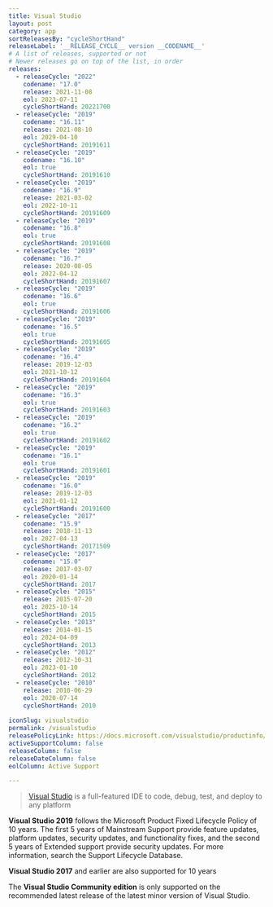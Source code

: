 ```yaml
---
title: Visual Studio
layout: post
category: app
sortReleasesBy: "cycleShortHand"
releaseLabel: '__RELEASE_CYCLE__ version __CODENAME__'
# A list of releases, supported or not
# Newer releases go on top of the list, in order
releases:
  - releaseCycle: "2022"
    codename: "17.0"
    release: 2021-11-08
    eol: 2023-07-11
    cycleShortHand: 20221700
  - releaseCycle: "2019"
    codename: "16.11"
    release: 2021-08-10
    eol: 2029-04-10
    cycleShortHand: 20191611
  - releaseCycle: "2019"
    codename: "16.10"
    eol: true
    cycleShortHand: 20191610
  - releaseCycle: "2019"
    codename: "16.9"
    release: 2021-03-02
    eol: 2022-10-11
    cycleShortHand: 20191609
  - releaseCycle: "2019"
    codename: "16.8"
    eol: true
    cycleShortHand: 20191608
  - releaseCycle: "2019"
    codename: "16.7"
    release: 2020-08-05
    eol: 2022-04-12
    cycleShortHand: 20191607
  - releaseCycle: "2019"
    codename: "16.6"
    eol: true
    cycleShortHand: 20191606
  - releaseCycle: "2019"
    codename: "16.5"
    eol: true
    cycleShortHand: 20191605
  - releaseCycle: "2019"
    codename: "16.4"
    release: 2019-12-03
    eol: 2021-10-12
    cycleShortHand: 20191604
  - releaseCycle: "2019"
    codename: "16.3"
    eol: true
    cycleShortHand: 20191603
  - releaseCycle: "2019"
    codename: "16.2"
    eol: true
    cycleShortHand: 20191602
  - releaseCycle: "2019"
    codename: "16.1"
    eol: true
    cycleShortHand: 20191601
  - releaseCycle: "2019"
    codename: "16.0"
    release: 2019-12-03
    eol: 2021-01-12
    cycleShortHand: 20191600
  - releaseCycle: "2017"
    codename: "15.9"
    release: 2018-11-13
    eol: 2027-04-13
    cycleShortHand: 20171509
  - releaseCycle: "2017"
    codename: "15.0"
    release: 2017-03-07
    eol: 2020-01-14
    cycleShortHand: 2017
  - releaseCycle: "2015"
    release: 2015-07-20
    eol: 2025-10-14
    cycleShortHand: 2015
  - releaseCycle: "2013"
    release: 2014-01-15
    eol: 2024-04-09
    cycleShortHand: 2013
  - releaseCycle: "2012"
    release: 2012-10-31
    eol: 2023-01-10
    cycleShortHand: 2012
  - releaseCycle: "2010"
    release: 2010-06-29
    eol: 2020-07-14
    cycleShortHand: 2010
    
iconSlug: visualstudio
permalink: /visualstudio
releasePolicyLink: https://docs.microsoft.com/visualstudio/productinfo/vs-servicing
activeSupportColumn: false
releaseColumn: false
releaseDateColumn: false
eolColumn: Active Support

---
```

> [Visual Studio](https://visualstudio.microsoft.com/) is a full-featured IDE to code, debug, test, and deploy to any platform  

**Visual Studio 2019** follows the Microsoft Product Fixed Lifecycle Policy of 10 years. The first 5 years of Mainstream Support provide feature updates, platform updates, security updates, and functionality fixes, and the second 5 years of Extended support provide security updates. For more information, search the Support Lifecycle Database.

**Visual Studio 2017** and earlier are also supported for 10 years

The **Visual Studio Community edition** is only supported on the recommended latest release of the latest minor version of Visual Studio.
